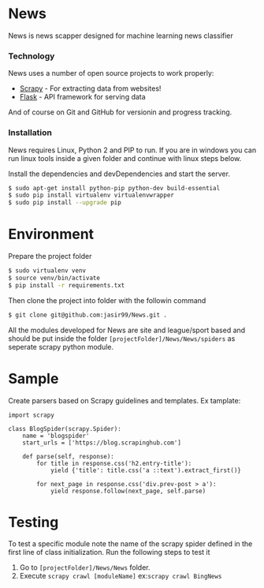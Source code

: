 # News

News is news scapper designed for machine learning news classifier

### Technology

News uses a number of open source projects to work properly:

- [Scrapy](https://scrapy.org/) - For extracting data from websites!
- [Flask](http://flask.pocoo.org/) - API framework for serving data

And of course on Git and GitHub for versionin and progress tracking.

### Installation

News requires Linux, Python 2 and PIP to run. If you are in windows
you can run linux tools inside a given folder and continue with linux
steps below.

Install the dependencies and devDependencies and start the server.

```sh
$ sudo apt-get install python-pip python-dev build-essential
$ sudo pip install virtualenv virtualenvwrapper
$ sudo pip install --upgrade pip
```

# Environment

Prepare the project folder

```sh
$ sudo virtualenv venv
$ source venv/bin/activate
$ pip install -r requirements.txt
```

Then clone the project into folder with the followin command

```sh
$ git clone git@github.com:jasir99/News.git .
```

All the modules developed for News are site and league/sport
based and should be put inside the folder `[projectFolder]/News/News/spiders`
as seperate scrapy python module.

# Sample

Create parsers based on Scrapy guidelines and templates.
Ex tamplate:

```
import scrapy

class BlogSpider(scrapy.Spider):
    name = 'blogspider'
    start_urls = ['https://blog.scrapinghub.com']

    def parse(self, response):
        for title in response.css('h2.entry-title'):
            yield {'title': title.css('a ::text').extract_first()}

        for next_page in response.css('div.prev-post > a'):
            yield response.follow(next_page, self.parse)
```

# Testing

To test a specific module note the name of the scrapy spider defined in the first line of class initialization. Run the following steps to test it

1. Go to `[projectFolder]/News/News` folder.
2. Execute `scrapy crawl [moduleName]` ex:`scrapy crawl BingNews`
